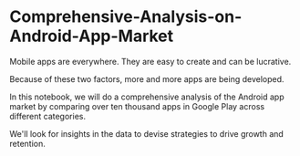# Comprehensive-Analysis-on-Android-App-Market

Mobile apps are everywhere. They are easy to create and can be lucrative. 

Because of these two factors, more and more apps are being developed. 

In this notebook, we will do a comprehensive analysis of the Android app market by comparing over ten thousand apps in Google Play across different categories. 

We'll look for insights in the data to devise strategies to drive growth and retention.
